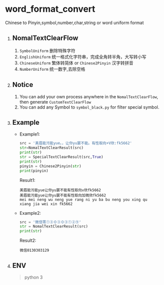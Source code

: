 # word_format_convert
Chinese to Pinyin,symbol,number,char,string or word  uniform format  

1. ## NomalTextClearFlow

    1. `SymbolUniform` 删除特殊字符   
    2. `EnglishUniform` 统一格式化字符串，完成全角转半角，大写转小写
    3. `ChineseUniform` 繁体转简体 or `Chinese2Pinyin` 汉字转拼音
    4. `NumberUniform` 统一数字,去除空格

2. ## Notice 

    1. You can add your own process anywhere in the `NomalTextClearFlow`, then generate `CustomTextClearFlow`
    2. You can add any Symbol to `symbol_black.py`  for filter special symbol.

3. ## Example

    - Example1:
        ```python
        src = '美眉能污能yue。，让你yu罢不能。有性取向+V欣:fk5662'
        str=NomalTextClearResult(src)
        print(str)
        str = SpecialTextClearResult(src,True)
        print(str)
        pinyin = Chinese2Pinyin(str)
        print(pinyin)
        ```
    
        Result1:
        ```text
        美眉能污能yue让你yu罢不能有性取向v欣fk5662
        美眉能污能yue让你yu罢不能有性取向加微欣fk5662
        mei mei neng wu neng yue rang ni yu ba bu neng you xing qu xiang jia wei xin fk5662
        ```
    
    - Example2:
        ```python
        src = '微信零①③０③０③①②⑨'
        str = NomalTextClearResult(src)
        print(str)
        ```
    
        Result2:
        ```text
        微信0130303129
        ```
  
 1. ## ENV
 
    > python 3